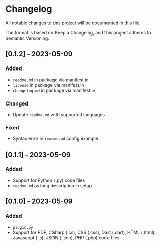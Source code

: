 # Changelog

All notable changes to this project will be documented in this file.

The format is based on Keep a Changelog, and this project adheres to Semantic Versioning.

## [0.1.2] - 2023-05-09

### Added

- `readme.md` in package via manifest.in
- `license` in package via manifest.in
- `changelog.md` in package via manifest.in

### Changed

 - Update `readme.md` with supported languages

### Fixed

 - Syntax error in `readme.md` config example

## [0.1.1] - 2023-05-09

### Added

- Support for Python (.py) code files
- `readme.md` as long description in setup

## [0.1.0] - 2023-05-09

### Added

- `plugin.py`
- Support for PDF, CSharp (.cs), CSS (.css), Dart (.dart), HTML (.html), Javascript (.js), JSON (.json), PHP (.php) code files